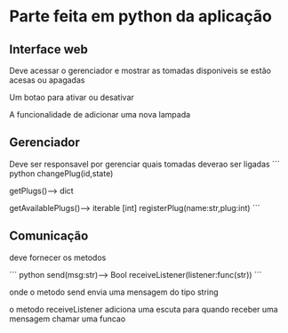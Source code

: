 # Parte feita em python da aplicação

## Interface web
Deve acessar o gerenciador 
e mostrar as tomadas disponiveis 
se estão acesas ou apagadas 

Um botao para ativar ou desativar

A funcionalidade de adicionar uma nova lampada


## Gerenciador
Deve ser responsavel por gerenciar quais tomadas deverao ser ligadas
´´´ python
 changePlug(id,state)
 
 getPlugs()--> dict 
 
 getAvailablePlugs()--> iterable [int]
 registerPlug(name:str,plug:int)
´´´

## Comunicação
deve fornecer os metodos

´´´ python
 send(msg:str)--> Bool
 receiveListener(listener:func(str))
´´´

onde o metodo send envia uma mensagem do tipo string

o metodo receiveListener adiciona uma escuta para quando receber uma mensagem chamar uma funcao

